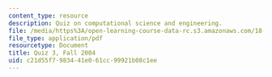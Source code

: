 ```yaml
---
content_type: resource
description: Quiz on computational science and engineering.
file: /media/https%3A/open-learning-course-data-rc.s3.amazonaws.com/18-085-computational-science-and-engineering-i-fall-2008/c21d55f7983441e061cc99921b08c1ee_quiz318085f04.pdf
file_type: application/pdf
resourcetype: Document
title: Quiz 3, Fall 2004
uid: c21d55f7-9834-41e0-61cc-99921b08c1ee
---
```


